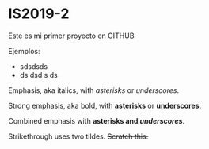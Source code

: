 # IS2019-2

Este es mi primer proyecto en GITHUB

Ejemplos:
  - sdsdsds 
  - ds dsd s ds


Emphasis, aka italics, with *asterisks* or _underscores_.

Strong emphasis, aka bold, with **asterisks** or __underscores__.

Combined emphasis with **asterisks and _underscores_**.

Strikethrough uses two tildes. ~~Scratch this.~~
